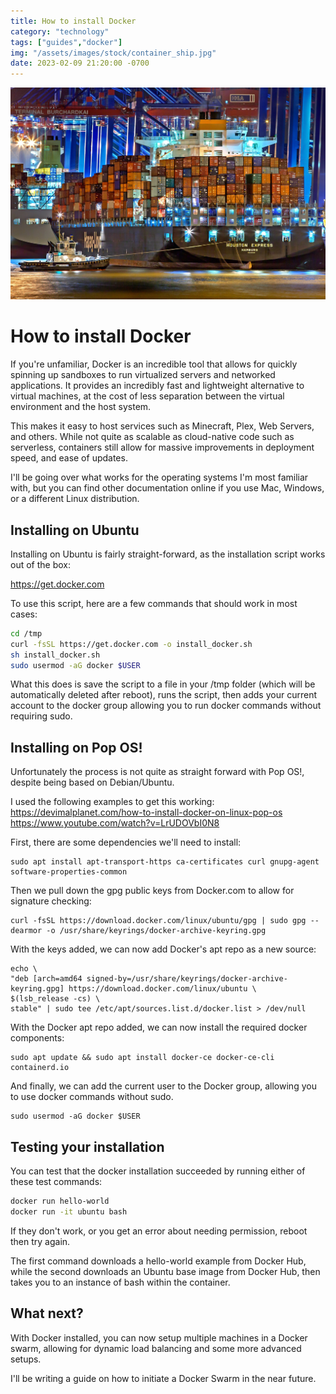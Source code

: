 ```yaml
---
title: How to install Docker
category: "technology"
tags: ["guides","docker"]
img: "/assets/images/stock/container_ship.jpg"
date: 2023-02-09 21:20:00 -0700
---
```


![Container Ship](/assets/images/stock/container_ship.jpg)

# How to install Docker

<!-- outline-start -->

If you're unfamiliar, Docker is an incredible tool that allows for quickly spinning up sandboxes to run virtualized servers and networked applications. It provides an incredibly fast and lightweight alternative to virtual machines, at the cost of less separation between the virtual environment and the host system.

This makes it easy to host services such as Minecraft, Plex, Web Servers, and others. While not quite as scalable as cloud-native code such as serverless, containers still allow for massive improvements in deployment speed, and ease of updates.

I'll be going over what works for the operating systems I'm most familiar with, but you can find other documentation online if you use Mac, Windows, or a different Linux distribution.

<!-- outline-end -->

## Installing on Ubuntu

Installing on Ubuntu is fairly straight-forward, as the installation script works out of the box:

https://get.docker.com

To use this script, here are a few commands that should work in most cases:

```bash
cd /tmp
curl -fsSL https://get.docker.com -o install_docker.sh
sh install_docker.sh
sudo usermod -aG docker $USER
```

What this does is save the script to a file in your /tmp folder (which will be automatically deleted after reboot), runs the script, then adds your current account to the docker group allowing you to run docker commands without requiring sudo.

## Installing on Pop OS!

Unfortunately the process is not quite as straight forward with Pop OS!, despite being based on Debian/Ubuntu.

I used the following examples to get this working:
https://devimalplanet.com/how-to-install-docker-on-linux-pop-os
https://www.youtube.com/watch?v=LrUDOVbI0N8

First, there are some dependencies we'll need to install:

```shell
sudo apt install apt-transport-https ca-certificates curl gnupg-agent software-properties-common
```

Then we pull down the gpg public keys from Docker.com to allow for signature checking:

```shell
curl -fsSL https://download.docker.com/linux/ubuntu/gpg | sudo gpg --dearmor -o /usr/share/keyrings/docker-archive-keyring.gpg
```

With the keys added, we can now add Docker's apt repo as a new source:

```shell
echo \
"deb [arch=amd64 signed-by=/usr/share/keyrings/docker-archive-keyring.gpg] https://download.docker.com/linux/ubuntu \
$(lsb_release -cs) \
stable" | sudo tee /etc/apt/sources.list.d/docker.list > /dev/null
```

With the Docker apt repo added, we can now install the required docker components:

```shell
sudo apt update && sudo apt install docker-ce docker-ce-cli containerd.io
```

And finally, we can add the current user to the Docker group, allowing you to use docker commands without sudo.

```shell
sudo usermod -aG docker $USER
```

## Testing your installation

You can test that the docker installation succeeded by running either of these test commands:

```bash
docker run hello-world
docker run -it ubuntu bash
```

If they don't work, or you get an error about needing permission, reboot then try again.

The first command downloads a hello-world example from Docker Hub, while the second downloads an Ubuntu base image from Docker Hub, then takes you to an instance of bash within the container.

## What next?

With Docker installed, you can now setup multiple machines in a Docker swarm, allowing for dynamic load balancing and some more advanced setups.

I'll be writing a guide on how to initiate a Docker Swarm in the near future.

